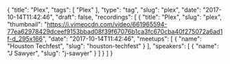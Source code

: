 {
  "title": "Plex",
  "tags": [
    "Plex"
  ],
  "type": "tag",
  "slug": "plex",
  "date": "2017-10-14T11:42:46",
  "draft": false,
  "recordings": [
    {
      "title": "Plex",
      "slug": "plex",
      "thumbnail": "https://i.vimeocdn.com/video/661965594-77ea62978429dceef9153bbad08f39f67076b1ca3fc670cba40f275072a6ad1f-d_295x166",
      "date": "2017-10-14T11:42:46",
      "meetups": [
        {
          "name": "Houston Techfest",
          "slug": "houston-techfest"
        }
      ],
      "speakers": [
        {
          "name": "J Sawyer",
          "slug": "j-sawyer"
        }
      ]
    }
  ]
}